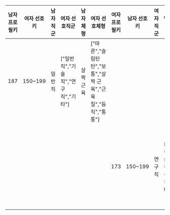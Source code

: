 | 남자 프로필키 | 여자 선호키 | 남자 직군 | 여자 선호직군 | 남자 체형 | 여자 선호체형 | 여자 프로필키 | 남자 선호키 | 여자 직군 | 남자 선호직군 | 여자 체형 | 남자 선호체형 |
|---|---|---|---|---|---|---|---|---|---|---|---|
| 187 | 150~199 | 일반직 | ["일반직","기술직","연구직","기타"] | 살짝 근육 | ["마른","슬림탄탄","보통","살짝 근육","근육질","듬직","통통"] | |
| | | | | | | 173 | 150~199 | 연구직 | ["일반직","기술직","연구직","기타"] | 슬림탄탄 | ["마른","슬림탄탄","보통","살짝 근육","근육질","듬직","통통"] |
